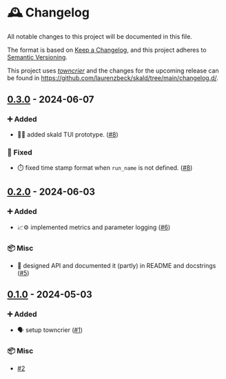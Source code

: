 # 🕰️ Changelog

All notable changes to this project will be documented in this file.

The format is based on [Keep a Changelog](https://keepachangelog.com/en/1.0.0/), and this project adheres to [Semantic Versioning](https://semver.org/spec/v2.0.0.html).

This project uses [*towncrier*](https://towncrier.readthedocs.io/) and the changes for the upcoming release can be found in <https://github.com/laurenzbeck/skald/tree/main/changelog.d/>.

<!-- towncrier release notes start -->

## [0.3.0](https://github.com/laurenzbeck/skald/tree/0.3.0) - 2024-06-07


### ➕ Added

- 🧑‍💻 added skald TUI prototype. ([#8](https://github.com/laurenzbeck/skald/issues/8))

### 🐛 Fixed

- ⏱️ fixed time stamp format when `run_name` is not defined. ([#8](https://github.com/laurenzbeck/skald/issues/8))


## [0.2.0](https://github.com/laurenzbeck/skald/tree/0.2.0) - 2024-06-03


### ➕ Added

- 📈⚙️ implemented metrics and parameter logging ([#6](https://github.com/laurenzbeck/skald/issues/6))

### 📦 Misc

- 📮 designed API and documented it (partly) in README and docstrings ([#5](https://github.com/laurenzbeck/skald/issues/5))


## [0.1.0](https://github.com/laurenzbeck/skald/tree/0.1.0) - 2024-05-03


### ➕ Added

- 🗣️ setup towncrier ([#1](https://github.com/laurenzbeck/skald/issues/1))

### 📦 Misc

- [#2](https://github.com/laurenzbeck/skald/issues/2)
